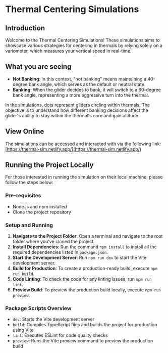 # Thermal Centering Simulations

## Introduction

Welcome to the Thermal Centering Simulations! These simulations aims to showcase various strategies for centering in thermals by relying solely on a variometer, which measures your vertical speed in real-time.

## What you are seeing

- **Not Banking**: In this context, "not banking" means maintaining a 40-degree bank angle, which serves as the default or neutral state.
- **Banking**: When the glider decides to bank, it will switch to a 60-degree bank angle, representing a more aggressive turn into the thermal.

In the simulations, dots represent gliders circling within thermals. The objective is to understand how different banking decisions affect the glider's ability to stay within the thermal's core and gain altitude.

## View Online

The simulations can be accessed and interacted with via the following link: [https://thermal-sim.netlify.app/](https://thermal-sim.netlify.app/)

## Running the Project Locally

For those interested in running the simulation on their local machine, please follow the steps below:

### Pre-requisites

- Node.js and npm installed
- Clone the project repository

### Setup and Running

1. **Navigate to the Project Folder**: Open a terminal and navigate to the root folder where you've cloned the project.
2. **Install Dependencies**: Run the command `npm install` to install all the required dependencies listed in `package.json`.
3. **Start the Development Server**: Run `npm run dev` to start the Vite development server.
4. **Build for Production**: To create a production-ready build, execute `npm run build`.
5. **Code Linting**: To check the code for any linting issues, run `npm run lint`.
6. **Preview Build**: To preview the production build locally, execute `npm run preview`.

### Package Scripts Overview

- `dev`: Starts the Vite development server
- `build`: Compiles TypeScript files and builds the project for production using Vite
- `lint`: Executes ESLint for code quality checks
- `preview`: Runs the Vite preview command to preview the production build

